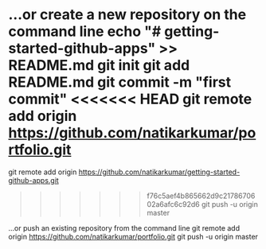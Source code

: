 …or create a new repository on the command line
echo "# getting-started-github-apps" >> README.md
git init
git add README.md
git commit -m "first commit"
<<<<<<< HEAD
git remote add origin https://github.com/natikarkumar/portfolio.git
=======
git remote add origin https://github.com/natikarkumar/getting-started-github-apps.git
>>>>>>> f76c5aef4b865662d9c2178670602a6afc6c92d6
git push -u origin master
                
…or push an existing repository from the command line
git remote add origin https://github.com/natikarkumar/portfolio.git
git push -u origin master